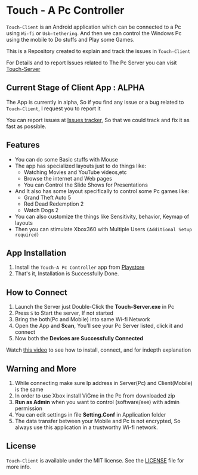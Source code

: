 # Touch - A Pc Controller

`Touch-Client` is an Android application which can be connected to a Pc using `Wi-fi` or `Usb-tethering`.
And then we can control the Windows Pc using the mobile to Do stuffs and Play some Games.

This is a Repository created to explain and track the issues in `Touch-Client`

For Details and to report Issues related to The Pc Server you can visit [Touch-Server](<https://github.com/62Bytes/Touch-Server>)


## Current Stage of Client App : ALPHA
The App is currently in alpha, So if you find any issue or a bug related to `Touch-Client`, I request you to report it

You can report issues at [Issues tracker](</issues>),
So that we could track and fix it as fast as possible.


## Features
- You can do some Basic stuffs with Mouse
- The app has specialized layouts just to do things like:
  - Watching Movies and YouTube videos,etc
  - Browse the internet and Web pages
  - You can Control the Slide Shows for Presentations
- And It also has some layout specifically to control some Pc games like:
  - Grand Theft Auto 5
  - Red Dead Redemption 2
  - Watch Dogs 2
- You can also customize the things like Sensitivity, behavior, Keymap of layouts
- Then you can stimulate Xbox360 with Multiple Users `(Additional Setup required)`


## App Installation
1. Install the `Touch-A Pc Controller` app from [Playstore](</releases>)
2. That's it, Installation is Successfully Done.

## How to Connect
1. Launch the Server just Double-Click the **Touch-Server.exe** in Pc
2. Press `S` to Start the server, If not started
3. Bring the both(Pc and Mobile) into same Wi-fi Network
4. Open the App and **Scan**, You'll see your Pc Server listed, click it and connect
5. Now both the **Devices are Successfully Connected**

Watch [this video](https://) to see how to install, connect, and for indepth explanation


## Warning and More
1. While connecting make sure Ip address in Server(Pc) and Client(Mobile) is the same
2. In order to use Xbox install ViGme in the Pc from downloaded zip
3. **Run as Admin** when you want to control (software/exe) with admin permission
4. You can edit settings in file **Setting.Conf** in Application folder
5. The data transfer between your Mobile and Pc is not encrypted, 
So always use this application in a trustworthy Wi-fi network.

## License

`Touch-Client` is available under the MIT license. See the [LICENSE](/LICENSE) file for more info.

